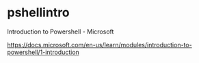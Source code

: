 # pshellintro
Introduction to Powershell - Microsoft

https://docs.microsoft.com/en-us/learn/modules/introduction-to-powershell/1-introduction




